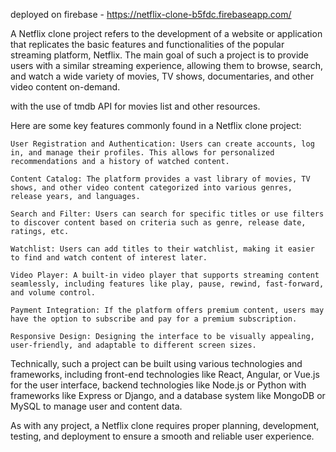 deployed on firebase - https://netflix-clone-b5fdc.firebaseapp.com/

A Netflix clone project refers to the development of a website or application that replicates the basic features and functionalities of the popular streaming platform, Netflix. The main goal of such a project is to provide users with a similar streaming experience, allowing them to browse, search, and watch a wide variety of movies, TV shows, documentaries, and other video content on-demand.

with the use of tmdb API for movies list and other resources.

Here are some key features commonly found in a Netflix clone project:

    User Registration and Authentication: Users can create accounts, log in, and manage their profiles. This allows for personalized recommendations and a history of watched content.

    Content Catalog: The platform provides a vast library of movies, TV shows, and other video content categorized into various genres, release years, and languages.

    Search and Filter: Users can search for specific titles or use filters to discover content based on criteria such as genre, release date, ratings, etc.

    Watchlist: Users can add titles to their watchlist, making it easier to find and watch content of interest later.

    Video Player: A built-in video player that supports streaming content seamlessly, including features like play, pause, rewind, fast-forward, and volume control.

    Payment Integration: If the platform offers premium content, users may have the option to subscribe and pay for a premium subscription.

    Responsive Design: Designing the interface to be visually appealing, user-friendly, and adaptable to different screen sizes.

Technically, such a project can be built using various technologies and frameworks, including front-end technologies like React, Angular, or Vue.js for the user interface, backend technologies like Node.js or Python with frameworks like Express or Django, and a database system like MongoDB or MySQL to manage user and content data.

As with any project, a Netflix clone requires proper planning, development, testing, and deployment to ensure a smooth and reliable user experience.
